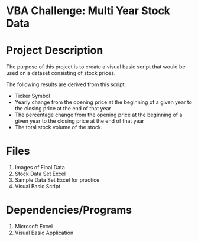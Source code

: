 # VBA Challenge: Multi Year Stock Data

# Project Description
The purpose of this project is to create a visual basic script that would be used on a dataset consisting of stock prices. 

The following results are derived from this script:
- Ticker Symbol
- Yearly change from the opening price at the beginning of a given year to the closing price at the end of that year
- The percentage change from the opening price at the beginning of a given year to the closing price at the end of that year
- The total stock volume of the stock. 

# Files
1. Images of Final Data
2. Stock Data Set Excel
3. Sample Data Set Excel for practice
4. Visual Basic Script

# Dependencies/Programs
1. Microsoft Excel
2. Visual Basic Application
